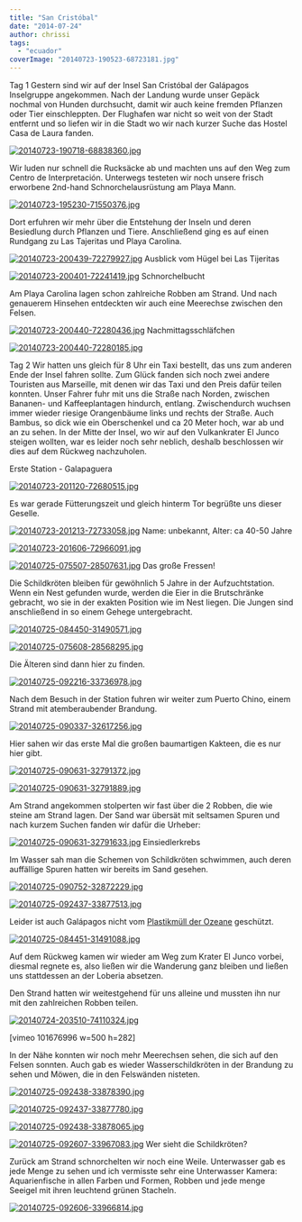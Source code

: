 ```yaml
---
title: "San Cristóbal"
date: "2014-07-24"
author: chrissi
tags: 
  - "ecuador"
coverImage: "20140723-190523-68723181.jpg"
---
```


Tag 1 Gestern sind wir auf der Insel San Cristóbal der Galápagos Inselgruppe angekommen. Nach der Landung wurde unser Gepäck nochmal von Hunden durchsucht, damit wir auch keine fremden Pflanzen oder Tier einschleppten. Der Flughafen war nicht so weit von der Stadt entfernt und so liefen wir in die Stadt wo wir nach kurzer Suche das Hostel Casa de Laura fanden.

[![20140723-190718-68838360.jpg](images/20140723-190718-68838360.jpg)](https://hafenstrand.wordpress.com/wp-content/uploads/2014/07/20140723-190718-68838360.jpg)

Wir luden nur schnell die Rucksäcke ab und machten uns auf den Weg zum Centro de Interpretación. Unterwegs testeten wir noch unsere frisch erworbene 2nd-hand Schnorchelausrüstung am Playa Mann.

[![20140723-195230-71550376.jpg](images/20140723-195230-71550376.jpg)](https://hafenstrand.wordpress.com/wp-content/uploads/2014/07/20140723-195230-71550376.jpg)

Dort erfuhren wir mehr über die Entstehung der Inseln und deren Besiedlung durch Pflanzen und Tiere. Anschließend ging es auf einen Rundgang zu Las Tajeritas und Playa Carolina.

[![20140723-200439-72279927.jpg](images/20140723-200439-72279927.jpg)](https://hafenstrand.wordpress.com/wp-content/uploads/2014/07/20140723-200439-72279927.jpg) Ausblick vom Hügel bei Las Tijeritas

[![20140723-200401-72241419.jpg](images/20140723-200401-72241419.jpg)](https://hafenstrand.wordpress.com/wp-content/uploads/2014/07/20140723-200401-72241419.jpg) Schnorchelbucht

Am Playa Carolina lagen schon zahlreiche Robben am Strand. Und nach genauerem Hinsehen entdeckten wir auch eine Meerechse zwischen den Felsen.

[![20140723-200440-72280436.jpg](images/20140723-200440-72280436.jpg)](https://hafenstrand.wordpress.com/wp-content/uploads/2014/07/20140723-200440-72280436.jpg) Nachmittagsschläfchen

[![20140723-200440-72280185.jpg](images/20140723-200440-72280185.jpg)](https://hafenstrand.wordpress.com/wp-content/uploads/2014/07/20140723-200440-72280185.jpg)

Tag 2 Wir hatten uns gleich für 8 Uhr ein Taxi bestellt, das uns zum anderen Ende der Insel fahren sollte. Zum Glück fanden sich noch zwei andere Touristen aus Marseille, mit denen wir das Taxi und den Preis dafür teilen konnten. Unser Fahrer fuhr mit uns die Straße nach Norden, zwischen Bananen- und Kaffeeplantagen hindurch, entlang. Zwischendurch wuchsen immer wieder riesige Orangenbäume links und rechts der Straße. Auch Bambus, so dick wie ein Oberschenkel und ca 20 Meter hoch, war ab und an zu sehen. In der Mitte der Insel, wo wir auf den Vulkankrater El Junco steigen wollten, war es leider noch sehr neblich, deshalb beschlossen wir dies auf dem Rückweg nachzuholen.

Erste Station - Galapaguera

[![20140723-201120-72680515.jpg](images/20140723-201120-72680515.jpg)](https://hafenstrand.wordpress.com/wp-content/uploads/2014/07/20140723-201120-72680515.jpg)

Es war gerade Fütterungszeit und gleich hinterm Tor begrüßte uns dieser Geselle.

[![20140723-201213-72733058.jpg](images/20140723-201213-72733058.jpg)](https://hafenstrand.wordpress.com/wp-content/uploads/2014/07/20140723-201213-72733058.jpg) Name: unbekannt, Alter: ca 40-50 Jahre

[![20140723-201606-72966091.jpg](images/20140723-201606-72966091.jpg)](https://hafenstrand.wordpress.com/wp-content/uploads/2014/07/20140723-201606-72966091.jpg)

[![20140725-075507-28507631.jpg](images/20140725-075507-28507631.jpg)](https://hafenstrand.wordpress.com/wp-content/uploads/2014/07/20140725-075507-28507631.jpg) Das große Fressen!

Die Schildkröten bleiben für gewöhnlich 5 Jahre in der Aufzuchtstation. Wenn ein Nest gefunden wurde, werden die Eier in die Brutschränke gebracht, wo sie in der exakten Position wie im Nest liegen. Die Jungen sind anschließend in so einem Gehege untergebracht.

[![20140725-084450-31490571.jpg](images/20140725-084450-31490571.jpg)](https://hafenstrand.wordpress.com/wp-content/uploads/2014/07/20140725-084450-31490571.jpg)

[![20140725-075608-28568295.jpg](images/20140725-075608-28568295.jpg)](https://hafenstrand.wordpress.com/wp-content/uploads/2014/07/20140725-075608-28568295.jpg)

Die Älteren sind dann hier zu finden.

[![20140725-092216-33736978.jpg](images/20140725-092216-33736978.jpg)](https://hafenstrand.wordpress.com/wp-content/uploads/2014/07/20140725-092216-33736978.jpg)

Nach dem Besuch in der Station fuhren wir weiter zum Puerto Chino, einem Strand mit atemberaubender Brandung.

[![20140725-090337-32617256.jpg](images/20140725-090337-32617256.jpg)](https://hafenstrand.wordpress.com/wp-content/uploads/2014/07/20140725-090337-32617256.jpg)

Hier sahen wir das erste Mal die großen baumartigen Kakteen, die es nur hier gibt.

[![20140725-090631-32791372.jpg](images/20140725-090631-32791372.jpg)](https://hafenstrand.wordpress.com/wp-content/uploads/2014/07/20140725-090631-32791372.jpg)

[![20140725-090631-32791889.jpg](images/20140725-090631-32791889.jpg)](https://hafenstrand.wordpress.com/wp-content/uploads/2014/07/20140725-090631-32791889.jpg)

Am Strand angekommen stolperten wir fast über die 2 Robben, die wie steine am Strand lagen. Der Sand war übersät mit seltsamen Spuren und nach kurzem Suchen fanden wir dafür die Urheber:

[![20140725-090631-32791633.jpg](images/20140725-090631-32791633.jpg)](https://hafenstrand.wordpress.com/wp-content/uploads/2014/07/20140725-090631-32791633.jpg) Einsiedlerkrebs

Im Wasser sah man die Schemen von Schildkröten schwimmen, auch deren auffällige Spuren hatten wir bereits im Sand gesehen.

[![20140725-090752-32872229.jpg](images/20140725-090752-32872229.jpg)](https://hafenstrand.wordpress.com/wp-content/uploads/2014/07/20140725-090752-32872229.jpg)

[![20140725-092437-33877513.jpg](images/20140725-092437-33877513.jpg)](https://hafenstrand.wordpress.com/wp-content/uploads/2014/07/20140725-092437-33877513.jpg)

Leider ist auch Galápagos nicht vom [Plastikmüll der Ozeane](http://de.m.wikipedia.org/wiki/Plastikmüll_in_den_Ozeanen) geschützt.

[![20140725-084451-31491088.jpg](images/20140725-084451-31491088.jpg)](https://hafenstrand.wordpress.com/wp-content/uploads/2014/07/20140725-084451-31491088.jpg)

Auf dem Rückweg kamen wir wieder am Weg zum Krater El Junco vorbei, diesmal regnete es, also ließen wir die Wanderung ganz bleiben und ließen uns stattdessen an der Loberia absetzen.

Den Strand hatten wir weitestgehend für uns alleine und mussten ihn nur mit den zahlreichen Robben teilen.

[![20140724-203510-74110324.jpg](images/20140724-203510-74110324.jpg)](https://hafenstrand.wordpress.com/wp-content/uploads/2014/07/20140724-203510-74110324.jpg)

\[vimeo 101676996 w=500 h=282\]  

In der Nähe konnten wir noch mehr Meerechsen sehen, die sich auf den Felsen sonnten. Auch gab es wieder Wasserschildkröten in der Brandung zu sehen und Möwen, die in den Felswänden nisteten.

[![20140725-092438-33878390.jpg](images/20140725-092438-33878390.jpg)](https://hafenstrand.wordpress.com/wp-content/uploads/2014/07/20140725-092438-33878390.jpg)

[![20140725-092437-33877780.jpg](images/20140725-092437-33877780.jpg)](https://hafenstrand.wordpress.com/wp-content/uploads/2014/07/20140725-092437-33877780.jpg)

[![20140725-092438-33878065.jpg](images/20140725-092438-33878065.jpg)](https://hafenstrand.wordpress.com/wp-content/uploads/2014/07/20140725-092438-33878065.jpg)

[![20140725-092607-33967083.jpg](images/20140725-092607-33967083.jpg)](https://hafenstrand.wordpress.com/wp-content/uploads/2014/07/20140725-092607-33967083.jpg) Wer sieht die Schildkröten?

Zurück am Strand schnorchelten wir noch eine Weile. Unterwasser gab es jede Menge zu sehen und ich vermisste sehr eine Unterwasser Kamera: Aquarienfische in allen Farben und Formen, Robben und jede menge Seeigel mit ihren leuchtend grünen Stacheln.

[![20140725-092606-33966814.jpg](images/20140725-092606-33966814.jpg)](https://hafenstrand.wordpress.com/wp-content/uploads/2014/07/20140725-092606-33966814.jpg)
